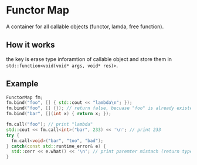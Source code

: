 # Functor Map

A container for all callable objects (functor, lamda, free function).



## How it works

the key is erase type inforamtion of callable object and store them in `std::function<void(void* args, void* res)>`.



## Example

```c++
FunctorMap fm;
fm.bind("foo", [] { std::cout << "lambda\n"; });
fm.bind("foo", [] {}); // return false, becuase "foo" is already existed
fm.bind("bar", [](int x) { return x; });

fm.call("foo"); // print "lambda"
std::cout << fm.call<int>("bar", 233) << '\n'; // print 233
try {
  fm.call<void>("bar", "too", "bad");
} catch(const std::runtime_error& e) {
  std::cerr << e.what() << '\n'; // print paremter mistach (return type, parameter type and paramter count)
}
```

